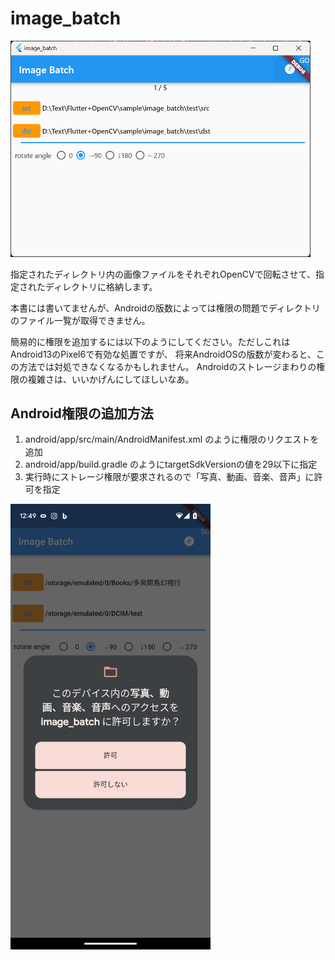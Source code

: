 # image_batch

<img src="../pic/image_batch02.png" width=480/>

指定されたディレクトリ内の画像ファイルをそれぞれOpenCVで回転させて、指定されたディレクトリに格納します。

本書には書いてませんが、Androidの版数によっては権限の問題でディレクトリのファイル一覧が取得できません。

簡易的に権限を追加するには以下のようにしてください。ただしこれはAndroid13のPixel6で有効な処置ですが、
将来AndroidOSの版数が変わると、この方法では対処できなくなるかもしれません。
Androidのストレージまわりの権限の複雑さは、いいかげんにしてほしいなあ。

## Android権限の追加方法

1. android/app/src/main/AndroidManifest.xml のように権限のリクエストを追加
2. android/app/build.gradle のようにtargetSdkVersionの値を29以下に指定
3. 実行時にストレージ権限が要求されるので「写真、動画、音楽、音声」に許可を指定

<img src="../pic/permission.png" width=320/>